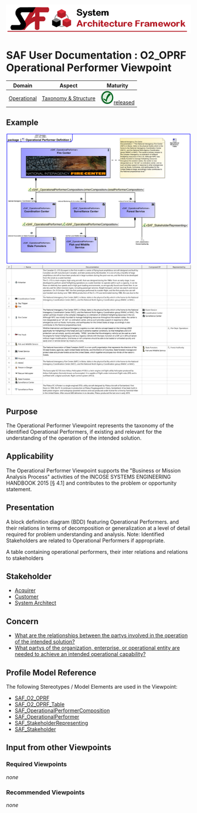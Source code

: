 ![System Architecture Framework](../diagrams/Banner_SAF.png)
# SAF User Documentation : **O2_OPRF** Operational Performer Viewpoint
|**Domain**|**Aspect**|**Maturity**|
| --- | --- | --- |
|[Operational](../domains.md#Domain-Operational)|[Taxonomy & Structure](../aspects.md#Aspect-Taxonomy-&-Structure)|![Released](../diagrams/Symbol_confirmed.png )[released](../using-saf/maturity.md#released)|
## Example
![Operational-Performer-Viewpoint-primary-example.svg](../diagrams/vp-examples/Operational-Performer-Viewpoint-primary-example.svg)
![Operational-Performer-Viewpoint-primary-example-1.svg](../diagrams/vp-examples/Operational-Performer-Viewpoint-primary-example-1.svg)
## Purpose
The Operational Performer Viewpoint represents the taxonomy of the identified Operational Performers, if existing and relevant for the understanding of the operation of the intended solution. 
## Applicability
The Operational Performer Viewpoint supports the "Business or Mission Analysis Process" activities of the INCOSE SYSTEMS ENGINEERING HANDBOOK 2015 [§ 4.1] and contributes to the problem or opportunity statement.
## Presentation
A block definition diagram (BDD) featuring Operational Performers. and their relations in terms of decomposition or generalization at a level of detail required for problem understanding and analysis. 
Note: Identified Stakeholders are related to Operational Performers if appropriate.

A table containing operational performers, their inter relations  and relations to stakeholders

## Stakeholder
* [Acquirer](../stakeholders.md#Acquirer)
* [Customer](../stakeholders.md#Customer)
* [System Architect](../stakeholders.md#System-Architect)
## Concern
* [What are the relationships between the partys involved in the operation of the intended solution?](../concerns.md#_2021x_2_8710274_1674576759040_585536_23465)
* [What partys of the organization, enterprise, or operational entity are needed to achieve an intended operational capability?](../concerns.md#_2021x_2_8710274_1674576759028_333016_23460)
## Profile Model Reference
The following Stereotypes / Model Elements are used in the Viewpoint:
* [SAF_O2_OPRF](../stereotypes.md#saf_o2_oprf)
* [SAF_O2_OPRF_Table](../stereotypes.md#saf_o2_oprf_table)
* [SAF_OperationalPerformerComposition](../stereotypes.md#saf_operationalperformercomposition)
* [SAF_OperationalPerformer](../stereotypes.md#saf_operationalperformer)
* [SAF_StakeholderRepresenting](../stereotypes.md#saf_stakeholderrepresenting)
* [SAF_Stakeholder](../stereotypes.md#saf_stakeholder)
## Input from other Viewpoints
### Required Viewpoints
*none*
### Recommended Viewpoints
*none*
